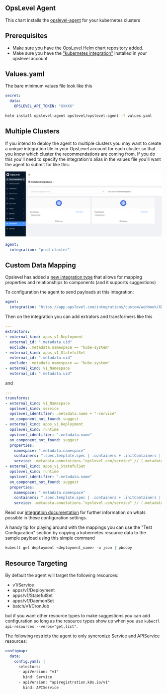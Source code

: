 OpsLevel Agent
---

This chart installs the [opslevel-agent]() for your kubernetes clusters

## Prerequisites

- Make sure you have the [OpsLevel Helm chart](https://github.com/OpsLevel/helm-charts) repository added.
- Make sure you have the ["kubernetes integration"](https://app.opslevel.com/integrations/new?name=kubernetes) installed in your opslevel account 

## Values.yaml

The bare minimum values file look like this

```yaml
secret:
  data:
    OPSLEVEL_API_TOKEN: "XXXXX"
```

```bash
helm install opslevel-agent opslevel/opslevel-agent -f values.yaml
```

## Multiple Clusters

If you intend to deploy the agent to multiple clusters you may want to create a unique 
integration tile in your OpsLevel account for each cluster so that you know which cluster the recommendations are coming from.
If you do this you'll need to specify the integration's alias in the values file you'll want the agent to submit for like this:

![integration_tile.png](integration_tile.png)

```yaml
agent:
  integration: "prod-cluster"
```

## Custom Data Mapping

Opslevel has added a [new integration type](https://docs.opslevel.com/docs/mapping-integration-data-to-custom-properties) that allows for mapping properties and relationships to components (and it supports suggestions)

To configuration the agent to send payloads at this integration:

```yaml
agent:
  integration: "https://app.opslevel.com/integrations/custom/webhook/XXXXXXXXXXXXXXXXXXXXXXX"
```

Then on the integration you can add extrators and transformers like this

```yaml
---
extractors:
- external_kind: apps_v1_Deployment
  external_id: ".metadata.uid"
  exclude: .metadata.namespace == "kube-system"
- external_kind: apps_v1_StatefulSet
  external_id: ".metadata.uid"
  exclude: .metadata.namespace == "kube-system"
- external_kind: v1_Namespace
  external_id: ".metadata.uid"
```

and

```yaml
---
transforms:
- external_kind: v1_Namespace
  opslevel_kind: service
  opslevel_identifier: .metadata.name + "-service"
  on_component_not_found: suggest
- external_kind: apps_v1_Deployment
  opslevel_kind: runtime
  opslevel_identifier: ".metadata.name"
  on_component_not_found: suggest
  properties:
    namespace: ".metadata.namespace"
    containers: ".spec.template.spec | .containers + .initContainers | map(.image)"
    service: .metadata.annotations."opslevel.com/service" // (.metadata.namespace + "-service")
- external_kind: apps_v1_StatefulSet
  opslevel_kind: runtime
  opslevel_identifier: ".metadata.name"
  on_component_not_found: suggest
  properties:
    namespace: ".metadata.namespace"
    containers: ".spec.template.spec | .containers + .initContainers | map(.image)"
    service: .metadata.annotations."opslevel.com/service" // (.metadata.namespace + "-service")
```

Read our [integration documentation](https://docs.opslevel.com/docs/mapping-integration-data-to-custom-properties#configuration) for further information on whats possible in these configuration settings.

A handy tip for playing around with the mappings you can use the "Test Configuration" section by copying a kubernetes resource data to the sample payload using this simple command

```bash
kubectl get deployment <deployment_name> -o json | pbcopy
```

## Resource Targeting

By default the agent will target the following resources:

- v1/Service
- apps/v1/Deployment
- apps/v1/StatefulSet
- apps/v1/DaemonSet
- batch/v1/CronJob

but if you want other resource types to make suggestions you can add configuration so long as the
resource types show up when you use `kubectl api-resources --verbs="get,list"`.

The following restricts the agent to only syncronize Service and APIService resources:

```yaml
configmap:
  data:
    config.yaml: |
      selectors:
      - apiVersion: "v1"
        kind: Service
      - apiVersion: "apiregistration.k8s.io/v1"
        kind: APIService
```
